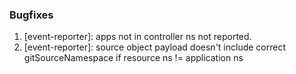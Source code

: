 ### Bugfixes
1. [event-reporter]: apps not in controller ns not reported.
2. [event-reporter]: source object payload doesn't include correct gitSourceNamespace if resource ns != application ns